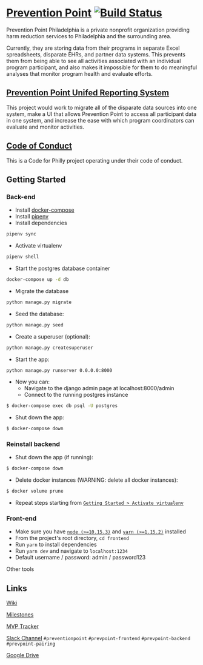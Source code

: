 # [Prevention Point](http://ppponline.org/) [![Build Status](https://travis-ci.org/CodeForPhilly/prevention-point.svg?branch=master)](https://travis-ci.org/CodeForPhilly/prevention-point)

Prevention Point Philadelphia is a private nonprofit organization providing harm reduction services to Philadelphia and the surrounding area.

Currently, they are storing data from their programs in separate Excel spreadsheets, disparate EHRs, and partner data systems. This prevents them from being able to see all activities associated with an individual program participant, and also makes it impossible for them to do meaningful analyses that monitor program health and evaluate efforts.

## [Prevention Point Unifed Reporting System](https://codeforphilly.org/projects/prevention_point_unified_reporting_system)

This project would work to migrate all of the disparate data sources into one system, make a UI that allows Prevention Point to access all participant data in one system, and increase the ease with which program coordinators can evaluate and monitor activities.

## [Code of Conduct](https://codeforphilly.org/pages/code_of_conduct/)

This is a Code for Philly project operating under their code of conduct.

## Getting Started
### Back-end
- Install [docker-compose](https://docs.docker.com/compose/install/)
- Install [pipenv](https://github.com/pypa/pipenv)
- Install dependencies
```bash
pipenv sync
```
- Activate virtualenv
```bash
pipenv shell
```
- Start the postgres database container
```bash
docker-compose up -d db
```
- Migrate the database
```bash
python manage.py migrate
```
- Seed the database:
 ```bash
python manage.py seed
```
- Create a superuser (optional):
 ```bash
 python manage.py createsuperuser
```
- Start the app:
 ```bash
 python manage.py runserver 0.0.0.0:8000
```
- Now you can:
  - Navigate to the django admin page at localhost:8000/admin
  - Connect to the running postgres instance
 ```bash
 $ docker-compose exec db psql -U postgres
```
- Shut down the app:
```bash
$ docker-compose down
```

### Reinstall backend
- Shut down the app (if running):
```bash
$ docker-compose down
```
- Delete docker instances (WARNING: delete all docker instances):
```bash
$ docker volume prune
```
- Repeat steps starting from [`Getting Started > Activate virtualenv`](https://github.com/CodeForPhilly/prevention-point#back-end)

### Front-end
 - Make sure you have [`node (>=10.15.3)`](https://nodejs.org/en/) and [`yarn (>=1.15.2)`](https://yarnpkg.com/en/docs/install) installed
 - From the project's root directory, `cd frontend`
 - Run `yarn` to install dependencies
 - Run `yarn dev` and navigate to `localhost:1234`
 - Default username / password: admin / password123

Other tools
## Links
[Wiki](https://github.com/CodeForPhilly/prevention-point/wiki)

[Milestones](https://github.com/CodeForPhilly/prevention-point/milestones)

[MVP Tracker](https://github.com/CodeForPhilly/prevention-point/projects/1)

[Slack Channel](https://codeforphilly.slack.com/messages/CGHQ130MQ)
`#preventionpoint`
`#prevpoint-frontend`
`#prevpoint-backend`
`#prevpoint-pairing`

[Google Drive](https://drive.google.com/drive/folders/1wIVM8ZZOVGA8uxEuVnRTM-NaVCOS3vcn)
